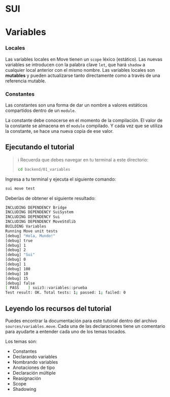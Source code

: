 # SUI

# Variables

### Locales
Las variables locales en Move tienen un `scope` léxico (estático). Las nuevas variables se introducen con la palabra clave `let`, que hará `shadow` a cualquier local anterior con el mismo nombre. Las variables locales son **mutables** y pueden actualizarse tanto directamente como a través de una referencia mutable.


### Constantes
Las constantes son una forma de dar un nombre a valores estáticos compartidos dentro de un `module`.

La constante debe conocerse en el momento de la compilación. El valor de la constante se almacena en el `module` compilado. Y cada vez que se utiliza la constante, se hace una nueva copia de ese valor.

## Ejecutando el tutorial

> :information_source: Recuerda que debes navegar en tu terminal a este directorio:
>```sh
>cd backend/01_variables
>```

Ingresa a tu terminal y ejecuta el siguiente comando:

```sh
sui move test
```

Deberías de obtener el siguiente resultado:
```sh
INCLUDING DEPENDENCY Bridge
INCLUDING DEPENDENCY SuiSystem
INCLUDING DEPENDENCY Sui
INCLUDING DEPENDENCY MoveStdlib
BUILDING Variables
Running Move unit tests
[debug] "Hola, Mundo!"
[debug] true
[debug] 1
[debug] 2
[debug] "Sui"
[debug] 0
[debug] 1
[debug] 100
[debug] 10
[debug] 15
[debug] false
[ PASS    ] suiz3::variables::prueba
Test result: OK. Total tests: 1; passed: 1; failed: 0
```

## Leyendo los recursos del tutorial

Puedes encontrar la documentación para este tutorial dentro del archivo `sources/variables.move`. Cada una de las declaraciones tiene un comentario para ayudarte a entender cada uno de los temas tocados.

Los temas son:
* Constantes
* Declarando variables
* Nombrando variables
* Anotaciones de tipo
* Declaración múltiple
* Reasignación
* Scope
* Shadowing
